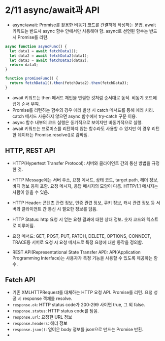 # 2/11 async/await과 API

- async/await: Promise를 활용한 비동기 코드를 간결하게 작성하는 문법. await 키워드는 반드시 async 함수 안에서만 사용해야 함. async로 선언된 함수는 반드시 Promise를 리턴.

```js
async function asyncFunc() {
  let data1 = await fetchData1();
  let data2 = await fetchData2(data1);
  let data3 = await fetchData3(data2);
  return data3;
}

function promiseFunc() {
  return fetchData1().then(fetchData2).then(fetchData3);
}
```

- await 키워드는 then 메서드 체인을 연결한 것처럼 순서대로 동작. 비동기 코드에 쉽게 순서 부여.
- Promise를 리턴하는 함수의 경우 에러 발생 시 catch 메서드를 통해 에러 처리. catch 메서드 사용하지 않으면 async 함수에서 try-catch 구문 이용.
- async 함수 내부의 코드 실행은 동기적으로 보이지만 비동기적으로 실행.
- await 키워드는 프로미스를 리턴하지 않는 함수라도 사용할 수 있지만 이 경우 리턴한 데이터는 Promise.resolve()로 감싸짐.

## HTTP, REST API

- HTTP(Hypertext Transfer Protocol): 서버와 클라이언트 간의 통신 방법을 규정한 것.
- HTTP Message에는 서버 주소, 요청 메서드, 상태 코드, target path, 헤더 정보, 바디 정보 등이 포함. 요청 메시지, 응답 메시지의 모양이 다름. HTTP/1.1 메시지는 사람이 읽을 수 있음.
- HTTP Header: 콘텐츠 관련 정보, 인증 관련 정보, 쿠키 정보, 캐시 관련 정보 등 서버와 클라이언트 간 통신 시 필요한 정보를 담음.
- HTTP Status: http 요청 시 얻는 요청 결과에 대한 상태 정보. 숫자 코드와 텍스트로 이루어짐.
- 요청 메서드: GET, POST, PUT, PATCH, DELETE, OPTIONS, CONNECT, TRACE등 서버로 요청 시 요청 메서드로 특정 요청에 대한 동작을 정의함.

- REST API(Representational State Transfer API): API(Application Programming Interface)는 사용자가 특정 기능을 사용할 수 있도록 제공하는 함수.

## Fetch API

- 기존 XMLHTTPRequest를 대체하는 HTTP 요청 API. Promise를 리턴. 요청 성공 시 response 객체를 resolve.
- `response.ok`: HTTP status code가 200-299 사이면 true, 그 외 false.
- `response.status`: HTTP status code를 담음.
- `response.url`: 요청한 URL 정보
- `response.headers`: 헤더 정보
- `response.json()`: 얻어온 body 정보를 json으로 만드는 Promise 반환.
-
